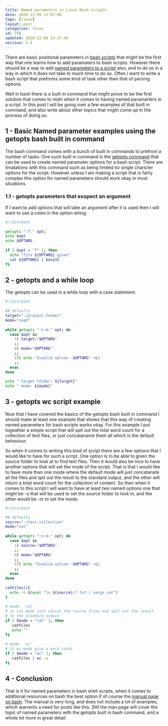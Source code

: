 ```yaml
---
title: Named parameters in Linux Bash scripts
date: 2020-12-09 13:07:00
tags: [linux]
layout: post
categories: linux
id: 758
updated: 2020-12-09 14:37:56
version: 1.4
---
```


There are basic positional parameters in [bash scripts](/2020/11/27/bash-scripts/) that might be the first way that one learns how to add paramaters to bash scripts. However there should be a way to add [named parameters to a script](https://unix.stackexchange.com/questions/129391/passing-named-arguments-to-shell-scripts) also, and to do so in a way in which it does not take to much time to do so. Often I want to write a bash script that prefroms some kind of task other then that of parsing options.

Well in bash there is a built in command that might prove to be the first solution that comes to midn when it comes to having named paramarters in a script. In this post I will be going over a few examples of that built in command, and also write about other topics that might come up in the process of doing so.

<!-- more -->

## 1 - Basic Named parameter examples using the getopts bash built in command

The bash command comes with a bunch of built in commands to prefrom a number of tasks. One such built in command is the [getopts command](https://www.gnu.org/savannah-checkouts/gnu/bash/manual/bash.html#index-getopts) that can be used to create named paramater options for a bash script. There are limatations with this command such as being limited tio single charicter options for the script. However unless I am making a script that is fairly complex this option for named parameters should work okay in most situations.

### 1.1 - getopts parameters that exspect an argument

If I want to add options that will take an argument after it is used then I will want to use a colen in the option string.

```bash
#!/bin/bash
 
getopts ":f:" opt;
echo $opt
echo $OPTARG
 
if [ $opt = "f" ]; then
  echo "file ${OPTARG} given"
  cat ${OPTARG} | base32
fi
```

## 2 - getopts and a while loop

The getopts can be used in a while loop with a case statement.

```bash
#!/bin/bash
 
## defaults
target="./project-folder"
mode="read"
 
while getopts ":t:m:" opt; do
  case $opt in
    t) target="$OPTARG"
    ;;
    m) mode="$OPTARG"
    ;;
    \?) echo "Invalid option -$OPTARG" >&2
    ;;
  esac
done
 
echo " target folder: ${target}"
echo " mode: ${mode}"
```

## 3 - getopts wc script example

Now that I have covered the basics of the getopts bash built in command I should make at least one example that shows that this way of creating named parameters for bash scripts works okay. For this example I put togeather a simple script that will spit out the total word count for a collection of text files, or just concataname them all which is the default behaviour.

So when it comes to writing this kind of script there are a few options that I would like to have for such a script. One option is to be able to given the source folder to look at to find text files. Then it would also be nice to have another options that will set the mode of the script. That is that I would like to have more than one mode where the default mode will just concatanate all the files and spit out the result to the standard output, and the other will return a total word count for the collection of content. So then when it comes to this script I will want to have at least two named options one that might be -s that will be used to set the source folder to look in, and the other would be -m to set the mode.

```bash
#!/bin/bash

## defaults
source="./text-collection"
mode="cat"
 
while getopts ":s:m:" opt; do
  case $opt in
    s) source="$OPTARG"
    ;;
    m) mode="$OPTARG"
    ;;
    \?) echo "Invalid option -$OPTARG" >&2
    ;;
  esac
done
 
catFiles(){
  echo -n $(eval "ls ${source}/*.txt | xargs cat")
}
 
# mode: 'cat'
# in cat mode just concat the source files and spit out the result
# to the standard output
if [ $mode = "cat" ]; then
   catFiles
   echo ""
fi
 
# mode: 'wc'
# in wc mode give a word count
if [ $mode = "wc" ]; then
   catFiles | wc -w
fi
```

## 4 - Conclusion

That is it for named parameters in bash shell scripts, when it comes to additional resources on bash the best option if of course the [manual page on bash](https://linux.die.net/man/1/bash). The manual is very long, and does not include a lot of examples, which warrents a need for posts like this. Still the man page will cover the topic of named parameters with the getopts built in bash command, and a whole lot more in great detail.